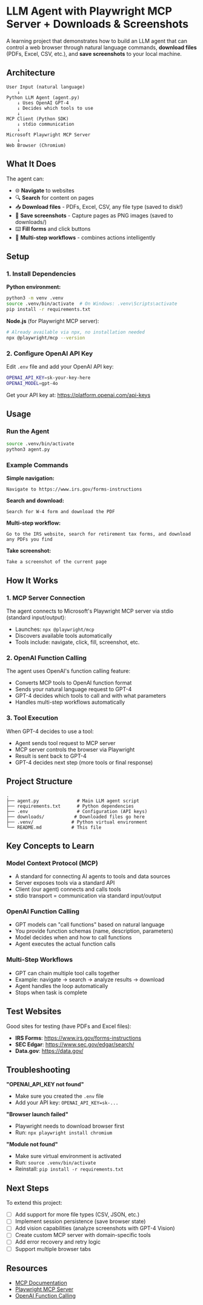 # LLM Agent with Playwright MCP Server + Downloads & Screenshots

A learning project that demonstrates how to build an LLM agent that can control a web browser through natural language commands, **download files** (PDFs, Excel, CSV, etc.), and **save screenshots** to your local machine.

## Architecture

```
User Input (natural language)
    ↓
Python LLM Agent (agent.py)
    ↓ Uses OpenAI GPT-4
    ↓ Decides which tools to use
    ↓
MCP Client (Python SDK)
    ↓ stdio communication
    ↓
Microsoft Playwright MCP Server
    ↓
Web Browser (Chromium)
```

## What It Does

The agent can:
- 🌐 **Navigate** to websites
- 🔍 **Search** for content on pages
- 📥 **Download files** - PDFs, Excel, CSV, any file type (saved to disk!)
- 📸 **Save screenshots** - Capture pages as PNG images (saved to downloads/)
- ⌨️ **Fill forms** and click buttons
- 🤖 **Multi-step workflows** - combines actions intelligently

## Setup

### 1. Install Dependencies

**Python environment:**
```bash
python3 -m venv .venv
source .venv/bin/activate  # On Windows: .venv\Scripts\activate
pip install -r requirements.txt
```

**Node.js** (for Playwright MCP server):
```bash
# Already available via npx, no installation needed
npx @playwright/mcp --version
```

### 2. Configure OpenAI API Key

Edit `.env` file and add your OpenAI API key:
```bash
OPENAI_API_KEY=sk-your-key-here
OPENAI_MODEL=gpt-4o
```

Get your API key at: https://platform.openai.com/api-keys

## Usage

### Run the Agent

```bash
source .venv/bin/activate
python3 agent.py
```

### Example Commands

**Simple navigation:**
```
Navigate to https://www.irs.gov/forms-instructions
```

**Search and download:**
```
Search for W-4 form and download the PDF
```

**Multi-step workflow:**
```
Go to the IRS website, search for retirement tax forms, and download any PDFs you find
```

**Take screenshot:**
```
Take a screenshot of the current page
```

## How It Works

### 1. MCP Server Connection
The agent connects to Microsoft's Playwright MCP server via stdio (standard input/output):
- Launches: `npx @playwright/mcp`
- Discovers available tools automatically
- Tools include: navigate, click, fill, screenshot, etc.

### 2. OpenAI Function Calling
The agent uses OpenAI's function calling feature:
- Converts MCP tools to OpenAI function format
- Sends your natural language request to GPT-4
- GPT-4 decides which tools to call and with what parameters
- Handles multi-step workflows automatically

### 3. Tool Execution
When GPT-4 decides to use a tool:
- Agent sends tool request to MCP server
- MCP server controls the browser via Playwright
- Result is sent back to GPT-4
- GPT-4 decides next step (more tools or final response)

## Project Structure

```
.
├── agent.py              # Main LLM agent script
├── requirements.txt      # Python dependencies
├── .env                  # Configuration (API keys)
├── downloads/           # Downloaded files go here
├── .venv/              # Python virtual environment
└── README.md           # This file
```

## Key Concepts to Learn

### Model Context Protocol (MCP)
- A standard for connecting AI agents to tools and data sources
- Server exposes tools via a standard API
- Client (our agent) connects and calls tools
- stdio transport = communication via standard input/output

### OpenAI Function Calling
- GPT models can "call functions" based on natural language
- You provide function schemas (name, description, parameters)
- Model decides when and how to call functions
- Agent executes the actual function calls

### Multi-Step Workflows
- GPT can chain multiple tool calls together
- Example: navigate → search → analyze results → download
- Agent handles the loop automatically
- Stops when task is complete

## Test Websites

Good sites for testing (have PDFs and Excel files):

- **IRS Forms**: https://www.irs.gov/forms-instructions
- **SEC Edgar**: https://www.sec.gov/edgar/search/
- **Data.gov**: https://data.gov/

## Troubleshooting

**"OPENAI_API_KEY not found"**
- Make sure you created the `.env` file
- Add your API key: `OPENAI_API_KEY=sk-...`

**"Browser launch failed"**
- Playwright needs to download browser first
- Run: `npx playwright install chromium`

**"Module not found"**
- Make sure virtual environment is activated
- Run: `source .venv/bin/activate`
- Reinstall: `pip install -r requirements.txt`

## Next Steps

To extend this project:
- [ ] Add support for more file types (CSV, JSON, etc.)
- [ ] Implement session persistence (save browser state)
- [ ] Add vision capabilities (analyze screenshots with GPT-4 Vision)
- [ ] Create custom MCP server with domain-specific tools
- [ ] Add error recovery and retry logic
- [ ] Support multiple browser tabs

## Resources

- [MCP Documentation](https://modelcontextprotocol.io/)
- [Playwright MCP Server](https://github.com/microsoft/playwright-mcp)
- [OpenAI Function Calling](https://platform.openai.com/docs/guides/function-calling)
